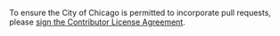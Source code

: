 To ensure the City of Chicago is permitted to incorporate pull requests, please [sign the Contributor License Agreement](http://www.clahub.com/agreements/Chicago/osd-pedway-routes).
